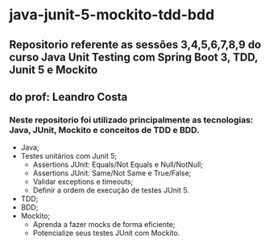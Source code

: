 # java-junit-5-mockito-tdd-bdd

## Repositorio referente as sessões 3,4,5,6,7,8,9 do curso Java Unit Testing com Spring Boot 3, TDD, Junit 5 e Mockito
## do prof: Leandro Costa


### Neste repositorio foi utilizado principalmente as tecnologias: Java, JUnit, Mockito e conceitos de TDD e BDD.

- Java;
- Testes unitários com Junit 5;
  - Assertions JUnit: Equals/Not Equals e Null/NotNull;
  - Assertions JUnit: Same/Not Same e True/False;
  - Validar exceptions e timeouts;
  - Definir a ordem de execução de testes JUnit 5.
- TDD;
- BDD;
- Mockito;
  - Aprenda a fazer mocks de forma eficiente;
  - Potencialize seus testes JUnit com Mockito.

